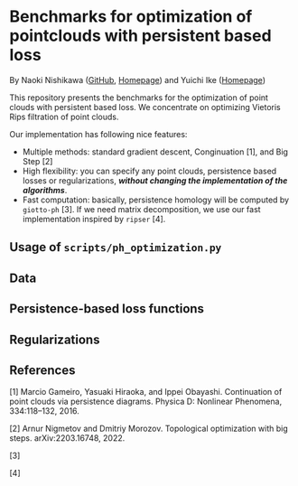# Benchmarks for optimization of pointclouds with persistent based loss

By Naoki Nishikawa ([GitHub](https://github.com/git-westriver), [Homepage](https://sites.google.com/view/n-nishikawa))
and Yuichi Ike ([Homepage](https://sites.google.com/view/yuichi-ike))

This repository presents the benchmarks for the optimization of point clouds with persistent based loss.
We concentrate on optimizing Vietoris Rips filtration of point clouds.

Our implementation has following nice features:
- Multiple methods: standard gradient descent, Conginuation [1], and Big Step [2]
- High flexibility: you can specify any point clouds, persistence based losses or regularizations, ***without changing the implementation of the algorithms***.
- Fast computation: basically, persistence homology will be computed by `giotto-ph` [3]. 
If we need matrix decomposition, we use our fast implementation inspired by `ripser` [4].

## Usage of `scripts/ph_optimization.py`

## Data

## Persistence-based loss functions

## Regularizations

## References

[1] Marcio Gameiro, Yasuaki Hiraoka, and Ippei Obayashi. Continuation of point clouds via persistence diagrams. Physica D: Nonlinear Phenomena, 334:118–132, 2016.

[2] Arnur Nigmetov and Dmitriy Morozov. Topological optimization with big steps. arXiv:2203.16748, 2022.

[3] 

[4] 